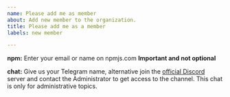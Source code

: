 ```yaml
---
name: Please add me as member
about: Add new member to the organization.
title: Please add me as a member
labels: new member

---
```


**npm:** 
Enter your email or name on npmjs.com **Important and not optional**

**chat:** 
Give us your Telegram name, alternative join the [official Discord](https://discord.gg/HwUCwsH) server and contact the Administrator to get access to the channel. 
This chat is only for administrative topics.

